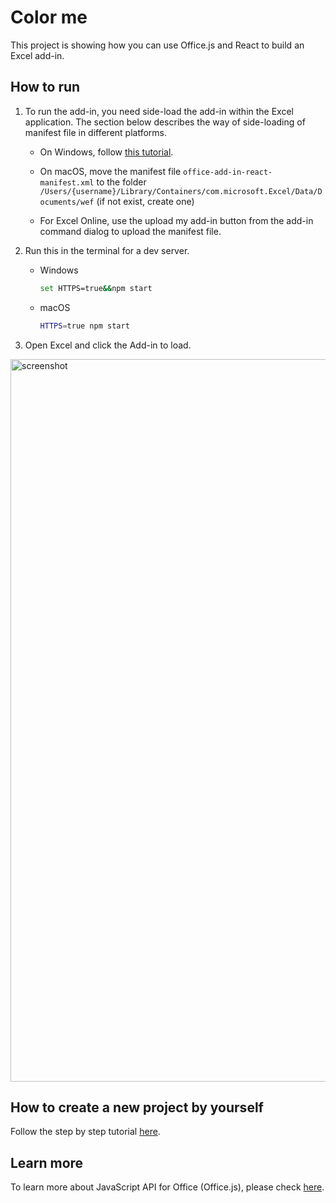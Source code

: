 # Color me

This project is showing how you can use Office.js and React to build an Excel add-in.

## How to run

1. To run the add-in, you need side-load the add-in within the Excel application. The section below describes the way of side-loading of manifest file in different platforms.

    - On Windows, follow [this tutorial](https://dev.office.com/docs/add-ins/testing/create-a-network-shared-folder-catalog-for-task-pane-and-content-add-ins).

    - On macOS, move the manifest file `office-add-in-react-manifest.xml` to the folder `/Users/{username}/Library/Containers/com.microsoft.Excel/Data/Documents/wef` (if not exist, create one)

    - For Excel Online, use the upload my add-in button from the add-in command dialog to upload the manifest file. 

2. Run this in the terminal for a dev server.

    - Windows
    
        ```bash
        set HTTPS=true&&npm start
        ```
    
    -  macOS
    
        ```bash
        HTTPS=true npm start
        ```

3. Open Excel and click the Add-in to load.

<img width="1156" alt="screenshot" src="https://user-images.githubusercontent.com/3375461/27309424-87a21b06-5508-11e7-91c6-c9468efdbad0.png">

## How to create a new project by yourself

Follow the step by step tutorial [here](https://hongbo-miao.gitbooks.io/excel/content/quick-start/react.html).

## Learn more 

To learn more about JavaScript API for Office (Office.js), please check [here](https://dev.office.com/reference/add-ins/javascript-api-for-office).
